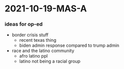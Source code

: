 # 2021-10-19-MAS-A
### ideas for op-ed
- border crisis stuff
  - recent texas thing
  - biden admin response compared to trump admin
- race and the latino community
  - afro latino ppl
  - latino not being a racial group
